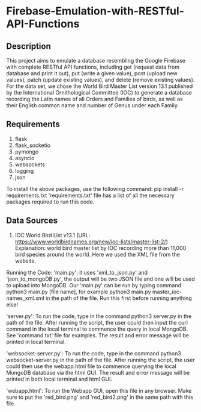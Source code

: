 # Firebase-Emulation-with-RESTful-API-Functions

## Description
This project aims to emulate a database resembling the Google Firebase with complete RESTful API functions, including get (request data from database and print it out), put (write a given value), post (upload new values), patch (update existing values), and delete (remove existing values). For the data set, we chose the World Bird Master List version 13.1 published by the International Ornithological Committee (IOC) to generate a database recording the Latin names of all Orders and Families of birds, as well as their English common name and number of Genus under each Family. 

## Requirements
1. flask
2. flask_socketio 
3. pymongo
4. asyncio 
5. websockets 
6. logging
7. json 

To install the above packages, use the following command: pip install -r requirements.txt
'requirements.txt' file has a list of all the necessary packages required to run this code. 

## Data Sources
1. IOC World Bird List v13.1
(URL: https://www.worldbirdnames.org/new/ioc-lists/master-list-2/)
Explanation: world bird master list by IOC recording more than 11,000 bird species around the world. Here we used the XML file from the website.

Running the Code: 
'main.py': it uses 'xml_to_json.py' and 'json_to_mongoDB.py', the output will be two JSON file and one will be used to upload into MongoDB. Our 'main.py' can be run by typing command python3 main.py [file name], for example python3 main.py master_ioc-names_xml.xml in the path of the file. Run this first before running anything else! 

'server.py': To run the code, type in the command python3 server.py in the path of the file. After running the script, the user could then input the curl command in the local terminal to commence the query in local MongoDB. See 'command.txt' file for examples. The result and error message will be printed in local terminal. 

'websocket-server.py': To run the code, type in the command python3 websocket-server.py in the path of the file. After running the script, the user could then use the webapp.html file to commence querying the local MongoDB database via the html GUI. The result and error message will be printed in both local terminal and html GUI. 

'webapp.html': To run the Webapp GUI, open this file in any browser. Make sure to put the 'red_bird.png' and 'red_bird2.png' in the same path with this file. 

